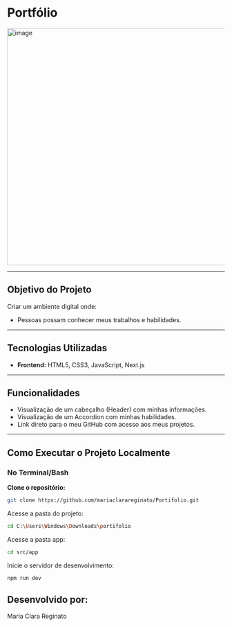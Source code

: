 # Portfólio

<img width="738" height="547" alt="image" src="https://github.com/user-attachments/assets/5b93e174-2d87-45a1-9b31-1342b318a6b8" />


---

## Objetivo do Projeto

Criar um ambiente digital onde:

- Pessoas possam conhecer meus trabalhos e habilidades.

---

## Tecnologias Utilizadas

- **Frontend:** HTML5, CSS3, JavaScript, Next.js

---

## Funcionalidades

- Visualização de um cabeçalho (Header) com minhas informações.
- Visualização de um Accordion com minhas habilidades.
- Link direto para o meu GitHub com acesso aos meus projetos.

---

## Como Executar o Projeto Localmente

### No Terminal/Bash

**Clone o repositório:**

```bash
git clone https://github.com/mariaclarareginato/Portifolio.git
```


Acesse a pasta do projeto:

```bash
cd C:\Users\Windows\Downloads\portifolio
```

Acesse a pasta app:

```bash
cd src/app
```

Inicie o servidor de desenvolvimento:

```bash
npm run dev
```


## Desenvolvido por:
Maria Clara Reginato
